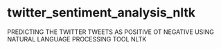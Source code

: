 # twitter_sentiment_analysis_nltk
PREDICTING THE TWITTER TWEETS AS POSITIVE OT NEGATIVE USING NATURAL LANGUAGE PROCESSING TOOL NLTK 
